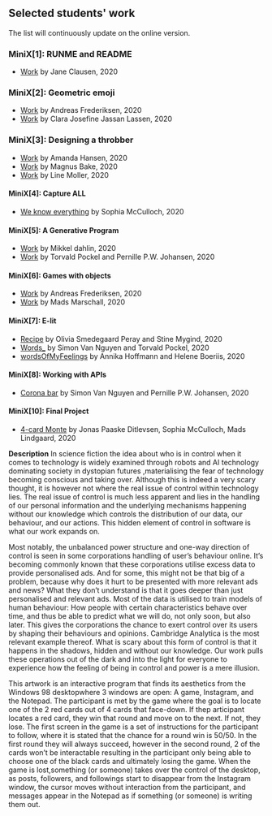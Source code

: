 ## Selected students' work

The list will continuously update on the online version.

### MiniX[1]: RUNME and README

- [Work](https://gitlab.com/JaneCl/ap-2020/-/blob/master/public/MiniEx1/READMEMiniX1.md) by Jane Clausen, 2020

### MiniX[2]: Geometric emoji

- [Work](https://gitlab.com/Adeve_/ap2020/-/tree/master/public/MiniEx_2) by Andreas Frederiksen, 2020
- [Work](https://gitlab.com/clara.j.lassen/ap-2020/-/blob/master/public/Mini%20Exercises/miniEx2/Readme%20miniEx2.md) by Clara Josefine Jassan Lassen, 2020

### MiniX[3]: Designing a throbber

- [Work](https://gitlab.com/amanda.hansen1404/ap2020/-/tree/master/public/MiniX3) by Amanda Hansen, 2020
- [Work](https://magnusbak.gitlab.io/ap2020/MiniX3/) by Magnus Bake, 2020
- [Work](https://gitlab.com/linesdmoller/ap2020/-/tree/master/public/MiniX5) by Line Moller, 2020

#### MiniX[4]: Capture ALL

- [We know everything](https://gitlab.com/SophiaMcCulloch/ap2020/-/tree/master/public%2FMiniex4) by Sophia McCulloch, 2020

#### MiniX[5]: A Generative Program

- [Work](https://gitlab.com/mikkeldahlin/ap-2020/-/tree/master/public/Projects/MiniEX7) by Mikkel dahlin, 2020
- [Work](https://gitlab.com/pernwn/ap2020/-/tree/master/public/MX7) by Torvald Pockel and Pernille P.W. Johansen, 2020

#### MiniX[6]: Games with objects

- [Work](https://gitlab.com/Adeve_/ap2020/-/tree/master/public/MiniEx_6) by Andreas Frederiksen, 2020
- [Work](https://gitlab.com/M.Marschall/ap2020/-/tree/master/public/AllMiniEx/MiniEX6) by Mads Marschall, 2020

#### MiniX[7]: E-lit

- [Recipe](https://gitlab.com/OliviaSP/ap2020/-/blob/master/public/MiniEx8/README_MiniEx8.md) by Olivia Smedegaard Peray and Stine Mygind, 2020
- [Words_](https://gitlab.com/SimonVanNguyen/aestetic-programming-2020/-/tree/master/public/miniEx8) by Simon Van Nguyen and Torvald Pockel, 2020
- [wordsOfMyFeelings](https://gitlab.com/annika.nh1/ap-2020/-/tree/master/public/MiniEx8) by Annika Hoffmann and Helene Boeriis, 2020

#### MiniX[8]: Working with APIs

- [Corona bar](https://gitlab.com/pernwn/ap2020/-/tree/master/public/MX9) by Simon Van Nguyen and Pernille P.W. Johansen, 2020

#### MiniX[10]: Final Project

- [4-card Monte](https://sophiamcculloch.gitlab.io/ap2020/Eksamen/) by Jonas Paaske Ditlevsen, Sophia McCulloch, Mads Lindgaard, 2020

**Description**
In science fiction the idea about who is in control when it comes to technology is widely examined through robots and AI technology dominating society in dystopian futures ,materialising the fear of technology becoming conscious and taking over. Although this is indeed a very scary thought, it is however not where the real issue of control within technology lies. The real issue of control is much less apparent and lies in the handling of our personal information and the underlying mechanisms happening without our knowledge which controls the distribution of our data, our behaviour, and our actions. This hidden element of control in software is what our work expands on.

Most notably, the unbalanced power structure and one-way direction of control is seen in some corporations handling of user’s behaviour online. It’s becoming commonly known that these corporations utilise excess data to provide personalised ads. And for some, this might not be that big of a problem, because why does it hurt to be presented with more relevant ads and news? What they don’t understand is that it goes deeper than just personalised and relevant ads. Most of the data is utilised to train models of human behaviour: How people with certain characteristics behave over time, and thus be able to predict what we will do, not only soon, but also later. This gives the corporations the chance to exert control over its users by shaping their behaviours and opinions. Cambridge Analytica is the most relevant example thereof. What is scary about this form of control is that it happens in the shadows, hidden and without our knowledge. Our work pulls these operations out of the dark and into the light for everyone to experience how the feeling of being in control and power is a mere illusion.

This artwork is an interactive program that finds its aesthetics from the Windows 98 desktopwhere 3 windows are open: A game, Instagram, and the Notepad. The participant is met by the game where the goal is to locate one of the 2 red cards out of 4 cards that face-down. If thep articipant locates a red card, they win that round and move on to the next. If not, they lose. The first screen in the game is a set of instructions for the participant to follow, where it is stated that the chance for a round win is 50/50. In the first round they will always succeed, however in the second round, 2 of the cards won’t be interactable resulting in the participant only being able to choose one of the black cards and ultimately losing the game. When the game is lost,something (or someone) takes over the control of the desktop, as posts, followers, and followings start to disappear from the Instagram window, the cursor moves without interaction from the participant, and messages appear in the Notepad as if something (or someone) is writing them out.
